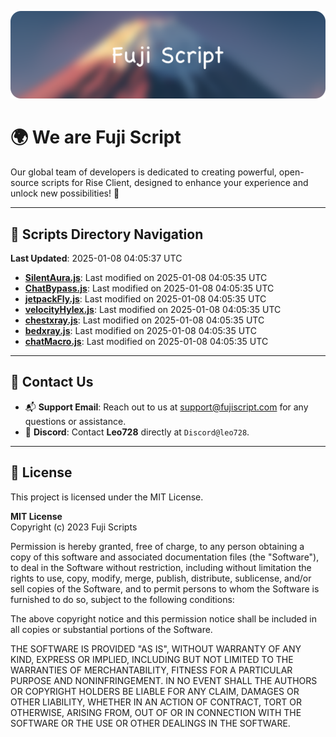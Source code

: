 ![Banner](.github/b.webp)

# 🌍 **We are Fuji Script**

Our global team of developers is dedicated to creating powerful, open-source scripts for Rise Client, designed to enhance your experience and unlock new possibilities! 🌟

---
<!-- SCRIPTS_NAVIGATION_START -->
## 📂 **Scripts Directory Navigation**

**Last Updated**: 2025-01-08 04:05:37 UTC

- **[SilentAura.js](scripts/SilentAura.js)**: Last modified on 2025-01-08 04:05:35 UTC
- **[ChatBypass.js](scripts/ChatBypass.js)**: Last modified on 2025-01-08 04:05:35 UTC
- **[jetpackFly.js](scripts/jetpackFly.js)**: Last modified on 2025-01-08 04:05:35 UTC
- **[velocityHylex.js](scripts/velocityHylex.js)**: Last modified on 2025-01-08 04:05:35 UTC
- **[chestxray.js](scripts/chestxray.js)**: Last modified on 2025-01-08 04:05:35 UTC
- **[bedxray.js](scripts/bedxray.js)**: Last modified on 2025-01-08 04:05:35 UTC
- **[chatMacro.js](scripts/chatMacro.js)**: Last modified on 2025-01-08 04:05:35 UTC

<!-- SCRIPTS_NAVIGATION_END -->

---

## 💬 **Contact Us**  
- 📬 **Support Email**: Reach out to us at [support@fujiscript.com](mailto:support@fujiscript.com) for any questions or assistance.  
- 💬 **Discord**: Contact **Leo728** directly at `Discord@leo728`.

---

## 📜 **License**

This project is licensed under the MIT License.  

**MIT License**  
Copyright (c) 2023 Fuji Scripts  

Permission is hereby granted, free of charge, to any person obtaining a copy of this software and associated documentation files (the "Software"), to deal in the Software without restriction, including without limitation the rights to use, copy, modify, merge, publish, distribute, sublicense, and/or sell copies of the Software, and to permit persons to whom the Software is furnished to do so, subject to the following conditions:  

The above copyright notice and this permission notice shall be included in all copies or substantial portions of the Software.  

THE SOFTWARE IS PROVIDED "AS IS", WITHOUT WARRANTY OF ANY KIND, EXPRESS OR IMPLIED, INCLUDING BUT NOT LIMITED TO THE WARRANTIES OF MERCHANTABILITY, FITNESS FOR A PARTICULAR PURPOSE AND NONINFRINGEMENT. IN NO EVENT SHALL THE AUTHORS OR COPYRIGHT HOLDERS BE LIABLE FOR ANY CLAIM, DAMAGES OR OTHER LIABILITY, WHETHER IN AN ACTION OF CONTRACT, TORT OR OTHERWISE, ARISING FROM, OUT OF OR IN CONNECTION WITH THE SOFTWARE OR THE USE OR OTHER DEALINGS IN THE SOFTWARE.  
